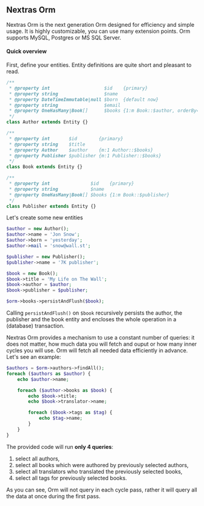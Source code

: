 ## Nextras Orm

Nextras Orm is the next generation Orm designed for efficiency and simple usage. It is highly customizable, you can use many extension points. Orm supports MySQL, Postgres or MS SQL Server.

#### Quick overview

First, define your entities. Entity definitions are quite short and pleasant to read.

```php
/**
 * @property int                    $id    {primary}
 * @property string                 $name
 * @property DateTimeImmutable|null $born  {default now}
 * @property string                 $email
 * @property OneHasMany|Book[]      $books {1:m Book::$author, orderBy=[id, DESC], cascade=[persist, remove]}
 */
class Author extends Entity {}

/**
 * @property int       $id        {primary}
 * @property string    $title
 * @property Author    $author    {m:1 Author::$books}
 * @property Publisher $publisher {m:1 Publisher::$books}
 */
class Book extends Entity {}

/**
 * @property int               $id    {primary}
 * @property string            $name
 * @property OneHasMany|Book[] $books {1:m Book::$publisher}
 */
class Publisher extends Entity {}
```

Let's create some new entities

```php
$author = new Author();
$author->name = 'Jon Snow';
$author->born = 'yesterday';
$author->mail = 'snow@wall.st';

$publisher = new Publisher();
$publisher->name = '7K publisher';

$book = new Book();
$book->title = 'My Life on The Wall';
$book->author = $author;
$book->publisher = $publisher;

$orm->books->persistAndFlush($book);
```

Calling `persistAndFlush()` on `$book` recursively persists the author, the publisher and the book entity and encloses the whole operation in a (database) transaction.

Nextras Orm provides a mechanism to use a constant number of queries: it does not matter, how much data you will fetch and ouput or how many inner cycles you will use. Orm will fetch all needed data efficiently in advance. Let's see an example:

```php
$authors = $orm->authors->findAll();
foreach ($authors as $author) {
	echo $author->name;

	foreach ($author->books as $book) {
		echo $book->title;
		echo $book->translator->name;

		foreach ($book->tags as $tag) {
			echo $tag->name;
		}
	}
}
```

The provided code will run **only 4 queries**:
1. select all authors,
2. select all books which were authored by previously selected authors,
3. select all translators who translated the previously selected books,
4. select all tags for previously selected books.

As you can see, Orm will not query in each cycle pass, rather it will query all the data at once during the first pass.
